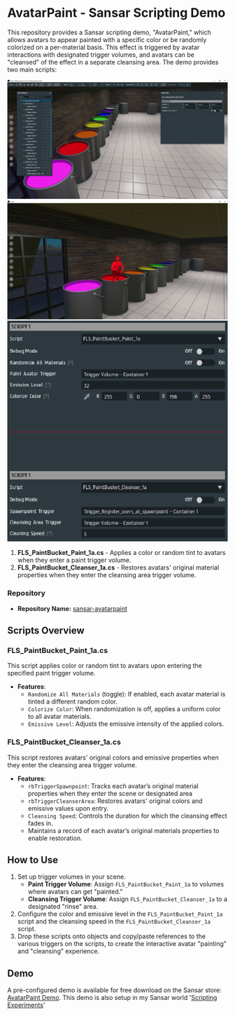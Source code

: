 # AvatarPaint - Sansar Scripting Demo

This repository provides a Sansar scripting demo, "AvatarPaint," which allows avatars to appear painted with a specific color or be randomly colorized on a per-material basis. This effect is triggered by avatar interactions with designated trigger volumes, and avatars can be "cleansed" of the effect in a separate cleansing area. The demo provides two main scripts:

![Screenshot of AvatarPaint in Sansar Editor](screenshot1.png)
![Screenshot of Freelight painted completely red in Sansar using AvatarPaint scripts](screenshot2.png)
![Screenshot of AvatarPaint's script properties in Sansar Editor](scriptprops1.png)

1. **FLS_PaintBucket_Paint_1a.cs** - Applies a color or random tint to avatars when they enter a paint trigger volume.
2. **FLS_PaintBucket_Cleanser_1a.cs** - Restores avatars' original material properties when they enter the cleansing area trigger volume.

### Repository

- **Repository Name:** [sansar-avatarpaint](https://github.com/iamfreelight/sansar-avatarpaint)

## Scripts Overview

### FLS_PaintBucket_Paint_1a.cs
This script applies color or random tint to avatars upon entering the specified paint trigger volume.

- **Features**:
  - `Randomize All Materials` (toggle): If enabled, each avatar material is tinted a different random color.
  - `Colorize Color`: When randomization is off, applies a uniform color to all avatar materials.
  - `Emissive Level`: Adjusts the emissive intensity of the applied colors.

### FLS_PaintBucket_Cleanser_1a.cs
This script restores avatars' original colors and emissive properties when they enter the cleansing area trigger volume.

- **Features**:
  - `rbTriggerSpawnpoint`: Tracks each avatar’s original material properties when they enter the scene or designated area
  - `rbTriggerCleanserArea`: Restores avatars' original colors and emissive values upon entry.
  - `Cleansing Speed`: Controls the duration for which the cleansing effect fades in.
  - Maintains a record of each avatar’s original materials properties to enable restoration.

## How to Use
1. Set up trigger volumes in your scene.
   - **Paint Trigger Volume**: Assign `FLS_PaintBucket_Paint_1a` to volumes where avatars can get "painted."
   - **Cleansing Trigger Volume**: Assign `FLS_PaintBucket_Cleanser_1a` to a designated "rinse" area.
2. Configure the color and emissive level in the `FLS_PaintBucket_Paint_1a` script and the cleansing speed in the `FLS_PaintBucket_Cleanser_1a` script.
3. Drop these scripts onto objects and copy/paste references to the various triggers on the scripts, to create the interactive avatar "painting" and "cleansing" experience.

## Demo
A pre-configured demo is available for free download on the Sansar store: [AvatarPaint Demo](https://store.sansar.com/listings/d6bfe4f3-1221-4ad6-8cfc-ba3d9211d318/fls-avatarpaint-demo-v01a).
This demo is also setup in my Sansar world '[Scripting Experiments](https://atlas.sansar.com/experiences/freelight-1030/empty)'
